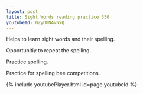 ```yaml
---
layout: post
title: Sight Words reading practice 350
youtubeId: 0ZyO0NAvNYQ
---
```

 
 
Helps to learn sight words and their spelling.

Opportunitiy to repeat the spelling. 

Practice spelling. 
 
Practice for spelling bee competitions. 
 
{% include youtubePlayer.html id=page.youtubeId %}
 
 
